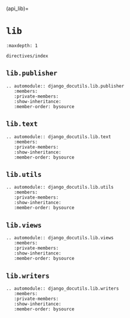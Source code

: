 (api_lib)=

# `lib`

```{toctree}
:maxdepth: 1

directives/index
```

## `lib.publisher`

```{eval-rst}
.. automodule:: django_docutils.lib.publisher
   :members:
   :private-members:
   :show-inheritance:
   :member-order: bysource
```

## `lib.text`

```{eval-rst}
.. automodule:: django_docutils.lib.text
   :members:
   :private-members:
   :show-inheritance:
   :member-order: bysource
```

## `lib.utils`

```{eval-rst}
.. automodule:: django_docutils.lib.utils
   :members:
   :private-members:
   :show-inheritance:
   :member-order: bysource
```

## `lib.views`

```{eval-rst}
.. automodule:: django_docutils.lib.views
   :members:
   :private-members:
   :show-inheritance:
   :member-order: bysource

```

## `lib.writers`

```{eval-rst}
.. automodule:: django_docutils.lib.writers
   :members:
   :private-members:
   :show-inheritance:
   :member-order: bysource

```
